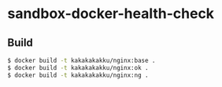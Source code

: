 # sandbox-docker-health-check

## Build

```sh
$ docker build -t kakakakakku/nginx:base .
$ docker build -t kakakakakku/nginx:ok .
$ docker build -t kakakakakku/nginx:ng .
```
